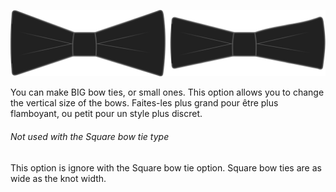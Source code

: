 ![Bow ties Wide and Narrow](tipwidth.svg)

You can make BIG bow ties, or small ones. This option allows you to change the vertical size of the bows. Faites-les plus grand pour être plus flamboyant, ou petit pour un style plus discret.

<Note>

###### Not used with the Square bow tie type

This option is ignore with the Square bow tie option. Square bow ties are as wide as the knot width.

</Note>

